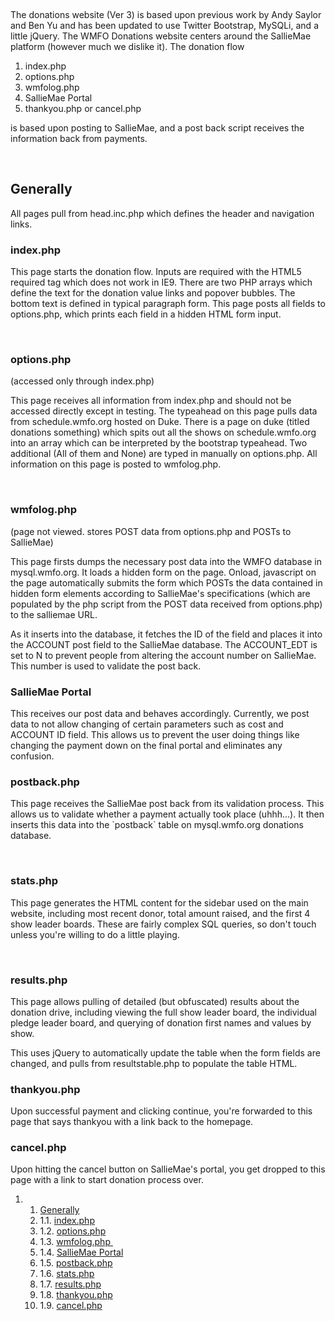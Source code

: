  

The donations website (Ver 3) is based upon previous work by Andy Saylor and Ben Yu and has been updated to use Twitter Bootstrap, MySQLi, and a little jQuery. The WMFO Donations website centers around the SallieMae platform (however much we dislike it). The donation flow

1.  index.php
2.  options.php
3.  wmfolog.php
4.  SallieMae Portal
5.  thankyou.php or cancel.php

is based upon posting to SallieMae, and a post back script receives the information back from payments.

 

Generally
---------

All pages pull from head.inc.php which defines the header and navigation links.

### index.php

This page starts the donation flow. Inputs are required with the HTML5 required tag which does not work in IE9. There are two PHP arrays which define the text for the donation value links and popover bubbles. The bottom text is defined in typical paragraph form. This page posts all fields to options.php, which prints each field in a hidden HTML form input.

 

### options.php

(accessed only through index.php)

This page receives all information from index.php and should not be accessed directly except in testing. The typeahead on this page pulls data from schedule.wmfo.org hosted on Duke. There is a page on duke (titled donations something) which spits out all the shows on schedule.wmfo.org into an array which can be interpreted by the bootstrap typeahead. Two additional (All of them and None) are typed in manually on options.php. All information on this page is posted to wmfolog.php.

 

### wmfolog.php 

(page not viewed. stores POST data from options.php and POSTs to SallieMae)

This page firsts dumps the necessary post data into the WMFO database in mysql.wmfo.org. It loads a hidden form on the page. Onload, javascript on the page automatically submits the form which POSTs the data contained in hidden form elements according to SallieMae's specifications (which are populated by the php script from the POST data received from options.php) to the salliemae URL.

As it inserts into the database, it fetches the ID of the field and places it into the ACCOUNT post field to the SallieMae database. The ACCOUNT\_EDT is set to N to prevent people from altering the account number on SallieMae. This number is used to validate the post back.

### SallieMae Portal

This receives our post data and behaves accordingly. Currently, we post data to not allow changing of certain parameters such as cost and ACCOUNT ID field. This allows us to prevent the user doing things like changing the payment down on the final portal and eliminates any confusion.

### postback.php

This page receives the SallieMae post back from its validation process. This allows us to validate whether a payment actually took place (uhhh...). It then inserts this data into the \`postback\` table on mysql.wmfo.org donations database.

 

### stats.php

This page generates the HTML content for the sidebar used on the main website, including most recent donor, total amount raised, and the first 4 show leader boards. These are fairly complex SQL queries, so don't touch unless you're willing to do a little playing.

 

### results.php

This page allows pulling of detailed (but obfuscated) results about the donation drive, including viewing the full show leader board, the individual pledge leader board, and querying of donation first names and values by show.

This uses jQuery to automatically update the table when the form fields are changed, and pulls from resultstable.php to populate the table HTML.

### thankyou.php

Upon successful payment and clicking continue, you're forwarded to this page that says thankyou with a link back to the homepage.

### cancel.php

Upon hitting the cancel button on SallieMae's portal, you get dropped to this page with a link to start donation process over.

1.  1. [Generally](#Generally)
    1.  1.1. [index.php](#index.php)
    2.  1.2. [options.php](#options.php)
    3.  1.3. [wmfolog.php ](#wmfolog.php)
    4.  1.4. [SallieMae Portal](#SallieMae_Portal)
    5.  1.5. [postback.php](#postback.php)
    6.  1.6. [stats.php](#stats.php)
    7.  1.7. [results.php](#results.php)
    8.  1.8. [thankyou.php](#thankyou.php)
    9.  1.9. [cancel.php](#cancel.php)


